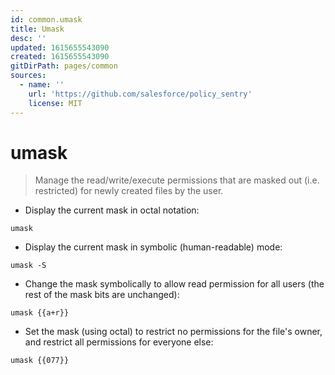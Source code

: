 ```yaml
---
id: common.umask
title: Umask
desc: ''
updated: 1615655543090
created: 1615655543090
gitDirPath: pages/common
sources:
  - name: ''
    url: 'https://github.com/salesforce/policy_sentry'
    license: MIT
---
```

# umask

> Manage the read/write/execute permissions that are masked out (i.e. restricted) for newly created files by the user.

- Display the current mask in octal notation:

`umask`

- Display the current mask in symbolic (human-readable) mode:

`umask -S`

- Change the mask symbolically to allow read permission for all users (the rest of the mask bits are unchanged):

`umask {{a+r}}`

- Set the mask (using octal) to restrict no permissions for the file's owner, and restrict all permissions for everyone else:

`umask {{077}}`

